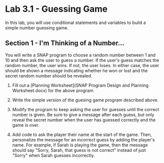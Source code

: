 # Lab 3.1 - Guessing Game
In this lab, you will use conditional statements and variables to build a simple number guessing game.

## Section 1 - I'm Thinking of a Number...
You will write a SNAP program to choose a random number between 1 and 10 and then ask the user to guess a number.  If the user's guess matches the random number, the user wins.  If not, the user loses.  In either case, the user should be shown a message indicating whether he won or lost and the secret random number should be revealed.

1. Fill out a [Planning Worksheet](SNAP Program Design and Planning Worksheet.docx) for the above program.

2. Write the simple version of the guesing game program described above.

3. Modify the program to keep asking the user for guesses until the correct number is given.  Be sure to give a message after each guess, but only reveal the secret number when the user has guessed correctly and the game is over.

4. Add code to ask the player their name at the start of the game.  Then, personalize the message for an incorrect guess by adding the player's name.  For example, if Sarah is playing the game, then the message should say "Sorry, Sarah, that guess is not correct" instead of just "Sorry" when Sarah guesses incorrectly.